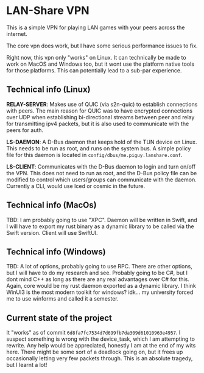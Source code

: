 # LAN-Share VPN

This is a simple VPN for playing LAN games with your peers across the internet.

The core vpn does work, but I have some serious performance issues to fix.

Right now, this vpn only "works" on Linux. It can technically be made to work
on MacOS and Windows too, but it wont use the platform native tools for those
platforms. This can potentially lead to a sub-par experience.

## Technical info (Linux)

**RELAY-SERVER**: Makes use of QUIC (via s2n-quic) to establish connections with
peers. The main reason for QUIC was to have encrypted connections over UDP when
establishing bi-directional streams between peer and relay for transmitting 
ipv4 packets, but it is also used to communicate with the peers for auth.

**LS-DAEMON**: A D-Bus daemon that keeps hold of the TUN device on Linux. This
needs to be run as root, and runs on the system bus. A simple policy file for
this daemon is located in `config/dbus/me.piguy.lanshare.conf`.

**LS-CLIENT**: Communicates with the D-Bus daemon to login and turn on/off the
VPN. This does not need to run as root, and the D-Bus policy file can be
modified to control which users/groups can communicate with the daemon.
Currently a CLI, would use Iced or cosmic in the future.

## Technical info (MacOs)

TBD: I am probably going to use "XPC". Daemon will be written in Swift, and
I will have to export my rust binary as a dynamic library to be called via the
Swift version. Client will use SwiftUI.


## Technical info (Windows)

TBD: A lot of options, probably going to use RPC. There are other options, but
I will have to do my research and see. Probably going to be C#, but I dont mind
C++ as long as there are any real advantages over C# for this. Again, core would
be my rust daemon exported as a dynamic library. I think WinUI3 is the most
modern toolkit for windows? idk... my university forced me to use winforms and
called it a semester.

## Current state of the project

It "works" as of commit `6d8fa7fc7534d7d699fb7da309d61010963e4957`. I suspect
something is wrong with the device_task, which I am attempting to rewrite. Any
help would be appreciated, honestly I am at the end of my wits here. There might
be some sort of a deadlock going on, but it frees up occasionally letting very
few packets through. This is an absolute tragedy, but I learnt a lot!
